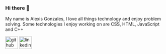 ### Hi there 👋

My name is Alexis Gonzales, I love all things technology and enjoy problem solving. 
Some technologies I enjoy working on are CSS, HTML, JavaScript and C++

[<img src='https://cdn.jsdelivr.net/npm/simple-icons@3.0.1/icons/github.svg' alt='github' height='40'>](https://github.com/https://github.com/AlexisGonzales)  [<img src='https://cdn.jsdelivr.net/npm/simple-icons@3.0.1/icons/linkedin.svg' alt='linkedin' height='40'>](https://www.linkedin.com/in/linkedin.com/in/alexisgonzales77/)  



